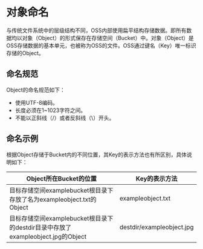 # 对象命名

与传统文件系统中的层级结构不同，OSS内部使用扁平结构存储数据。即所有数据均以对象（Object）的形式保存在存储空间（Bucket）中。对象（Object）是OSS存储数据的基本单元，也被称为OSS的文件。OSS通过键名（Key）唯一标识存储的Object。

## 命名规范

Object的命名规范如下：

-   使用UTF-8编码。
-   长度必须在1~1023字符之间。
-   不能以正斜线（/）或者反斜线（\\）开头。

## 命名示例

根据Object存储于Bucket内的不同位置，其Key的表示方法也有所区别，具体说明如下：

|Object所在Bucket的位置|Key的表示方法|
|-----------------|--------|
|目标存储空间examplebucket根目录下存放了名为exampleobject.txt的Object|exampleobject.txt|
|目标存储空间examplebucket根目录下的destdir目录中存放了exampleobject.jpg的Object|destdir/exampleobject.jpg|

